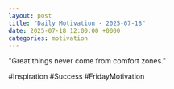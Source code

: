 ```yaml
---
layout: post
title: "Daily Motivation - 2025-07-18"
date: 2025-07-18 12:00:00 +0000
categories: motivation
---
```


"Great things never come from comfort zones."

#Inspiration #Success #FridayMotivation
